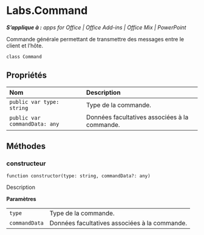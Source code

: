 
# Labs.Command

 _**S’applique à :** apps for Office | Office Add-ins | Office Mix | PowerPoint_

Commande générale permettant de transmettre des messages entre le client et l’hôte.

```
class Command
```


## Propriétés


|**Nom**|**Description**|
|:-----|:-----|
| `public var type: string`|Type de la commande.|
| `public var commandData: any`|Données facultatives associées à la commande.|

## Méthodes




### constructeur

 `function constructor(type: string, commandData?: any)`

Description

 **Paramètres**


|||
|:-----|:-----|
| `type`|Type de la commande.|
| `commandData`|Données facultatives associées à la commande.|
